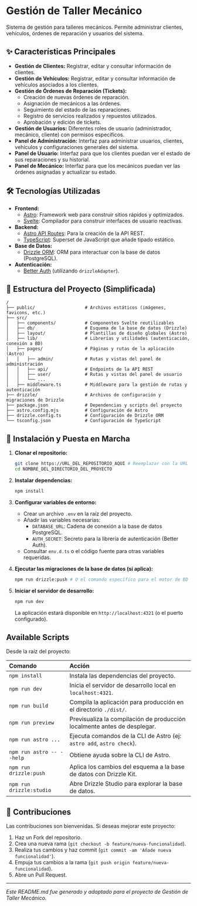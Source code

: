 # Gestión de Taller Mecánico

Sistema de gestión para talleres mecánicos. Permite administrar clientes, vehículos, órdenes de reparación y usuarios del sistema.

## ✨ Características Principales

*   **Gestión de Clientes:** Registrar, editar y consultar información de clientes.
*   **Gestión de Vehículos:** Registrar, editar y consultar información de vehículos asociados a los clientes.
*   **Gestión de Órdenes de Reparación (Tickets):**
    *   Creación de nuevas órdenes de reparación.
    *   Asignación de mecánicos a las órdenes.
    *   Seguimiento del estado de las reparaciones.
    *   Registro de servicios realizados y repuestos utilizados.
    *   Aprobación y edición de tickets.
*   **Gestión de Usuarios:** Diferentes roles de usuario (administrador, mecánico, cliente) con permisos específicos.
*   **Panel de Administración:** Interfaz para administrar usuarios, clientes, vehículos y configuraciones generales del sistema.
*   **Panel de Usuario:** Interfaz para que los clientes puedan ver el estado de sus reparaciones y su historial.
*   **Panel de Mecánico:** Interfaz para que los mecánicos puedan ver las órdenes asignadas y actualizar su estado.

## 🛠️ Tecnologías Utilizadas

*   **Frontend:**
    *   [Astro](https://astro.build/): Framework web para construir sitios rápidos y optimizados.
    *   [Svelte](https://svelte.dev/): Compilador para construir interfaces de usuario reactivas.
*   **Backend:**
    *   [Astro API Routes](https://docs.astro.build/en/guides/endpoints/): Para la creación de la API REST.
    *   [TypeScript](https://www.typescriptlang.org/): Superset de JavaScript que añade tipado estático.
*   **Base de Datos:**
    *   [Drizzle ORM](https://orm.drizzle.team/): ORM para interactuar con la base de datos (PostgreSQL).
*   **Autenticación:**
    *   [Better Auth](https://github.com/LuciaAuth/better-auth) (utilizando `drizzleAdapter`).

## 📁 Estructura del Proyecto (Simplificada)

```text
/
├── public/                   # Archivos estáticos (imágenes, favicons, etc.)
├── src/
│   ├── components/           # Componentes Svelte reutilizables
│   ├── db/                   # Esquema de la base de datos (Drizzle)
│   ├── layout/               # Plantillas de diseño globales (Astro)
│   ├── lib/                  # Librerías y utilidades (autenticación, conexión a BD)
│   ├── pages/                # Páginas y rutas de la aplicación (Astro)
│   │   ├── admin/            # Rutas y vistas del panel de administración
│   │   ├── api/              # Endpoints de la API REST
│   │   ├── user/             # Rutas y vistas del panel de usuario
│   │   └── ...
│   ├── middleware.ts         # Middleware para la gestión de rutas y autenticación
├── drizzle/                  # Archivos de configuración y migraciones de Drizzle
├── package.json              # Dependencias y scripts del proyecto
├── astro.config.mjs          # Configuración de Astro
├── drizzle.config.ts         # Configuración de Drizzle ORM
└── tsconfig.json             # Configuración de TypeScript
```

## 🚀 Instalación y Puesta en Marcha

1.  **Clonar el repositorio:**
    ```bash
    git clone https://URL_DEL_REPOSITORIO_AQUI # Reemplazar con la URL real
    cd NOMBRE_DEL_DIRECTORIO_DEL_PROYECTO
    ```

2.  **Instalar dependencias:**
    ```bash
    npm install
    ```

3.  **Configurar variables de entorno:**
    *   Crear un archivo `.env` en la raíz del proyecto.
    *   Añadir las variables necesarias:
        *   `DATABASE_URL`: Cadena de conexión a la base de datos PostgreSQL.
        *   `AUTH_SECRET`: Secreto para la librería de autenticación (Better Auth).
    *   Consultar `env.d.ts` o el código fuente para otras variables requeridas.


4.  **Ejecutar las migraciones de la base de datos (si aplica):**
    ```bash
    npm run drizzle:push # O el comando específico para el motor de BD
    ```

5.  **Iniciar el servidor de desarrollo:**
    ```bash
    npm run dev
    ```
    La aplicación estará disponible en `http://localhost:4321` (o el puerto configurado).

## Available Scripts

Desde la raíz del proyecto:

| Comando                 | Acción                                                                 |
| :---------------------- | :--------------------------------------------------------------------- |
| `npm install`           | Instala las dependencias del proyecto.                                   |
| `npm run dev`           | Inicia el servidor de desarrollo local en `localhost:4321`.              |
| `npm run build`         | Compila la aplicación para producción en el directorio `./dist/`.        |
| `npm run preview`       | Previsualiza la compilación de producción localmente antes de desplegar. |
| `npm run astro ...`     | Ejecuta comandos de la CLI de Astro (ej: `astro add`, `astro check`).    |
| `npm run astro -- --help`| Obtiene ayuda sobre la CLI de Astro.                                   |
| `npm run drizzle:push`  | Aplica los cambios del esquema a la base de datos con Drizzle Kit.       |
| `npm run drizzle:studio`| Abre Drizzle Studio para explorar la base de datos.                      |


## 🤝 Contribuciones

Las contribuciones son bienvenidas. Si deseas mejorar este proyecto:

1.  Haz un Fork del repositorio.
2.  Crea una nueva rama (`git checkout -b feature/nueva-funcionalidad`).
3.  Realiza tus cambios y haz commit (`git commit -am 'Añade nueva funcionalidad'`).
4.  Empuja tus cambios a la rama (`git push origin feature/nueva-funcionalidad`).
5.  Abre un Pull Request.

---

_Este README.md fue generado y adaptado para el proyecto de Gestión de Taller Mecánico._
